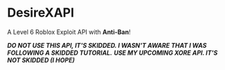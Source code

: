 # DesireXAPI
A Level 6 Roblox Exploit API with **Anti-Ban**!

***DO NOT USE THIS API, IT'S SKIDDED. I WASN'T AWARE THAT I WAS FOLLOWING A SKIDDED TUTORIAL.***
***USE MY UPCOMING XORE API. IT'S NOT SKIDDED (I HOPE)***
